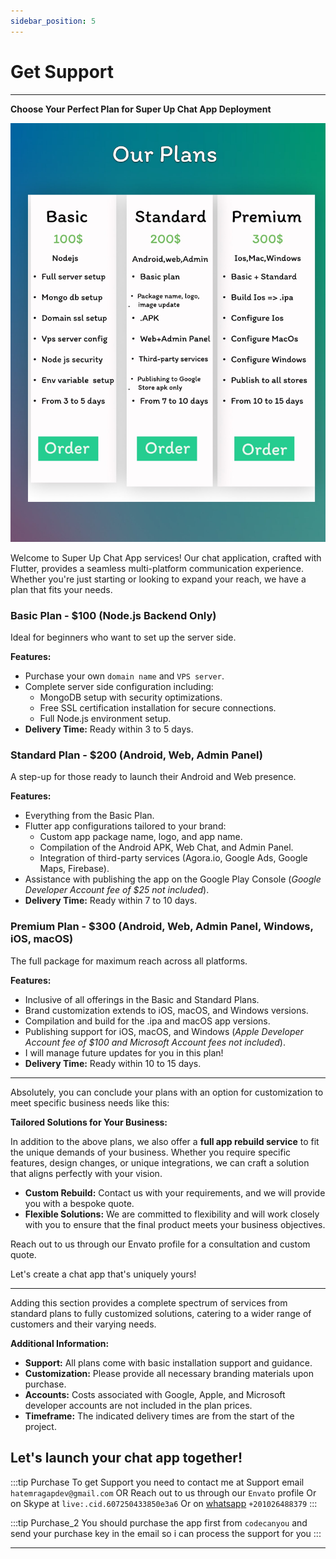 ```yaml
---
sidebar_position: 5
---
```


# Get Support

---

**Choose Your Perfect Plan for Super Up Chat App Deployment**

![](img/plans.jpg)


Welcome to Super Up Chat App services! Our chat application, crafted with Flutter, provides a seamless multi-platform
communication experience. Whether you're just starting or looking to expand your reach, we have a plan that fits your
needs.

### **Basic Plan - $100 (Node.js Backend Only)**

Ideal for beginners who want to set up the server side.

**Features:**

- Purchase your own `domain name` and `VPS server`.
- Complete server side configuration including:
    - MongoDB setup with security optimizations.
    - Free SSL certification installation for secure connections.
    - Full Node.js environment setup.
- **Delivery Time:** Ready within 3 to 5 days.

### **Standard Plan - $200 (Android, Web, Admin Panel)**

A step-up for those ready to launch their Android and Web presence.

**Features:**

- Everything from the Basic Plan.
- Flutter app configurations tailored to your brand:
    - Custom app package name, logo, and app name.
    - Compilation of the Android APK, Web Chat, and Admin Panel.
    - Integration of third-party services (Agora.io, Google Ads, Google Maps, Firebase).
- Assistance with publishing the app on the Google Play Console (*Google Developer Account fee of $25 not included*).
- **Delivery Time:** Ready within 7 to 10 days.

### **Premium Plan - $300 (Android, Web, Admin Panel, Windows, iOS, macOS)**

The full package for maximum reach across all platforms.

**Features:**

- Inclusive of all offerings in the Basic and Standard Plans.
- Brand customization extends to iOS, macOS, and Windows versions.
- Compilation and build for the .ipa and macOS app versions.
- Publishing support for iOS, macOS, and Windows (*Apple Developer Account fee of $100 and Microsoft Account fees not
  included*).
- I will manage future updates for you in this plan!
- **Delivery Time:** Ready within 10 to 15 days.

---

Absolutely, you can conclude your plans with an option for customization to meet specific business needs like this:

**Tailored Solutions for Your Business:**

In addition to the above plans, we also offer a **full app rebuild service** to fit the unique demands of your business.
Whether you require specific features, design changes, or unique integrations, we can craft a solution that aligns
perfectly with your vision.

- **Custom Rebuild:** Contact us with your requirements, and we will provide you with a bespoke quote.
- **Flexible Solutions:** We are committed to flexibility and will work closely with you to ensure that the final
  product meets your business objectives.

Reach out to us through our Envato profile for a consultation and custom quote.

Let's create a chat app that's uniquely yours!

--- 

Adding this section provides a complete spectrum of services from standard plans to fully customized solutions, catering
to a wider range of customers and their varying needs.

**Additional Information:**

- **Support:** All plans come with basic installation support and guidance.
- **Customization:** Please provide all necessary branding materials upon purchase.
- **Accounts:** Costs associated with Google, Apple, and Microsoft developer accounts are not included in the plan
  prices.
- **Timeframe:** The indicated delivery times are from the start of the project.

## Let's launch your chat app together!

:::tip Purchase
To get Support you need to contact me at
Support email `hatemragapdev@gmail.com`
OR Reach out to us through our `Envato` profile
Or on Skype at `live:.cid.607250433850e3a6`
Or on [whatsapp](https://wa.me/+201026488379) `+201026488379` 
:::

:::tip Purchase_2
You should purchase the app first from `codecanyou`
and send your purchase key in the email so i can process the support for you
:::

---
